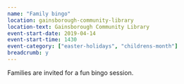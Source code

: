 ```yaml
---
name: "Family bingo"
location: gainsborough-community-library
location-text: Gainsborough Community Library
event-start-date: 2019-04-14
event-start-time: 1430
event-category: ["easter-holidays", "childrens-month"]
breadcrumb: y
---
```


Families are invited for a fun bingo session.
